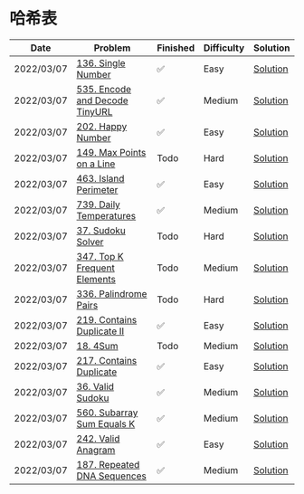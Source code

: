 # 哈希表
| Date       | Problem                                                                                    | Finished | Difficulty | Solution                                             |
|------------|--------------------------------------------------------------------------------------------|----------|------------|------------------------------------------------------|
| 2022/03/07 | [136. Single Number](https://leetcode.com/problems/single-number/)                         | ✅        | Easy       | [Solution](./src/hash/SingleNumber.java)             |
| 2022/03/07 | [535. Encode and Decode TinyURL](https://leetcode.com/problems/encode-and-decode-tinyurl/) | ✅        | Medium     | [Solution](./src/hash/Codec.java)                    |
| 2022/03/07 | [202. Happy Number](https://leetcode.com/problems/happy-number/)                           | ✅        | Easy       | [Solution](./src/hash/IsHappy.java)                  |
| 2022/03/07 | [149. Max Points on a Line](https://leetcode.com/problems/max-points-on-a-line/)           | Todo     | Hard       | [Solution](./src/hash/MaxPoints.java)                |
| 2022/03/07 | [463. Island Perimeter](https://leetcode.com/problems/island-perimeter/)                   | ✅        | Easy       | [Solution](./src/hash/IslandPerimeter.java)          |
| 2022/03/07 | [739. Daily Temperatures](https://leetcode.com/problems/daily-temperatures/)               | ✅        | Medium     | [Solution](./src/hash/DailyTemperatures.java)        |
| 2022/03/07 | [37. Sudoku Solver](https://leetcode.com/problems/sudoku-solver/)                          | Todo     | Hard       | [Solution](./src/hash/SolveSudoku.java)              |
| 2022/03/07 | [347. Top K Frequent Elements](https://leetcode.com/problems/top-k-frequent-elements/)     | Todo     | Medium     | [Solution](./src/hash/TopKFrequent.java)             |
| 2022/03/07 | [336. Palindrome Pairs](https://leetcode.com/problems/palindrome-pairs/)                   | Todo     | Hard       | [Solution](./src/hash/PalindromePairs.java)          |
| 2022/03/07 | [219. Contains Duplicate II](https://leetcode.com/problems/contains-duplicate-ii/)         | ✅        | Easy       | [Solution](./src/hash/ContainsNearbyDuplicate.java)  |
| 2022/03/07 | [18. 4Sum](https://leetcode.com/problems/4sum/)                                            | Todo     | Medium     | [Solution](./src/hash/FourSum.java)                  |
| 2022/03/07 | [217. Contains Duplicate](https://leetcode.com/problems/contains-duplicate/)               | ✅        | Easy       | [Solution](./src/hash/ContainsDuplicate.java)        |
| 2022/03/07 | [36. Valid Sudoku](https://leetcode.com/problems/valid-sudoku/)                            | ✅        | Medium     | [Solution](./src/hash/IsValidSudoku.java)            |
| 2022/03/07 | [560. Subarray Sum Equals K](https://leetcode.com/problems/subarray-sum-equals-k/)         | ✅        | Medium     | [Solution](./src/hash/SubarraySum.java)              |
| 2022/03/07 | [242. Valid Anagram](https://leetcode.com/problems/valid-anagram/)                         | ✅        | Easy       | [Solution](./src/hash/IsAnagram.java)                |
| 2022/03/07 | [187. Repeated DNA Sequences](https://leetcode.com/problems/repeated-dna-sequences/)       | ✅        | Medium     | [Solution](./src/hash/FindRepeatedDnaSequences.java) |
